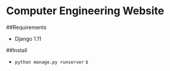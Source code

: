 # Computer Engineering Website

##Requirements
- Django 1.11

##Install
- `python manage.py runserver`
s
